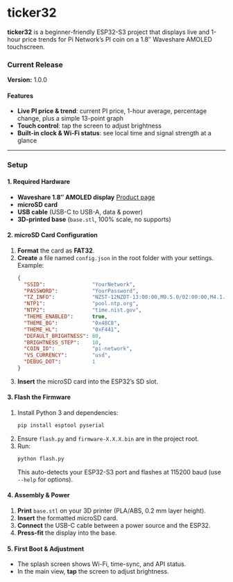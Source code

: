 # ticker32

**ticker32** is a beginner-friendly ESP32-S3 project that displays live and 1-hour price trends for Pi Network’s PI coin on a 1.8″ Waveshare AMOLED touchscreen.

### Current Release
**Version:** 1\.0\.0

#### Features
- **Live PI price & trend**: current PI price, 1-hour average, percentage change, plus a simple 13-point graph  
- **Touch control**: tap the screen to adjust brightness  
- **Built-in clock & Wi-Fi status**: see local time and signal strength at a glance

---

### Setup
#### 1. Required Hardware
- **Waveshare 1.8″ AMOLED display**
  [Product page](https://www.waveshare.com/esp32-s3-touch-amoled-1.8.htm)  
- **microSD card**
- **USB cable** (USB-C to USB-A, data & power)  
- **3D-printed base** (`base.stl`, 100% scale, no supports)

#### 2. microSD Card Configuration
1. **Format** the card as **FAT32**.  
2. **Create** a file named `config.json` in the root folder with your settings. Example:
   ```json
   {
     "SSID":               "YourNetwork",
     "PASSWORD":           "YourPassword",
     "TZ_INFO":            "NZST-12NZDT-13:00:00,M9.5.0/02:00:00,M4.1.0/03:00:00",
     "NTP1":               "pool.ntp.org",
     "NTP2":               "time.nist.gov",
     "THEME_ENABLED":      true,
     "THEME_BG":           "0x48C8",
     "THEME_HL":           "0xF441",
     "DEFAULT_BRIGHTNESS": 80,
     "BRIGHTNESS_STEP":    10,
     "COIN_ID":            "pi-network",
     "VS_CURRENCY":        "usd",
     "DEBUG_DOT":          1
   }
   ```
3. **Insert** the microSD card into the ESP32’s SD slot.

#### 3. Flash the Firmware
1. Install Python 3 and dependencies:
   ```bash
   pip install esptool pyserial
   ```
2. Ensure `flash.py` and `firmware-X.X.X.bin` are in the project root.  
3. Run:
   ```bash
   python flash.py
   ```
   This auto-detects your ESP32-S3 port and flashes at 115200 baud (use `--help` for options).

#### 4. Assembly & Power
1. **Print** `base.stl` on your 3D printer (PLA/ABS, 0.2 mm layer height).  
2. **Insert** the formatted microSD card.
3. **Connect** the USB-C cable between a power source and the ESP32.
4. **Press-fit** the display into the base.  

#### 5. First Boot & Adjustment
- The splash screen shows Wi-Fi, time-sync, and API status.  
- In the main view, **tap** the screen to adjust brightness.
